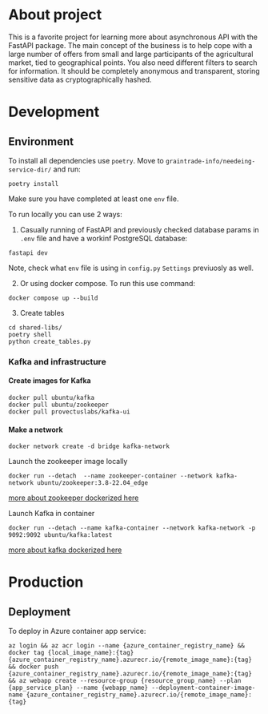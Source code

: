 
# About project
This is a favorite project for learning more about asynchronous API with the FastAPI package. The main concept of the business is to help cope with a large number of offers from small and large participants of the agricultural market, tied to geographical points. You also need different filters to search for information.
It should be completely anonymous and transparent, storing sensitive data as cryptographically hashed.

# Development

## Environment
To install all dependencies use `poetry`. Move to `graintrade-info/needeing-service-dir/` and run:
```
poetry install
```
Make sure you have completed at least one `env` file.

To run locally you can use 2 ways:

1. Casually running of FastAPI and previously checked database params in `.env` file and have a workinf PostgreSQL database:
```
fastapi dev
```
Note, check what `env` file is using in `config.py` `Settings` previuosly as well.

2. Or using docker compose. To run this use command:
```
docker compose up --build
```

3. Create tables
```
cd shared-libs/
poetry shell
python create_tables.py
```

### Kafka and infrastructure
#### Create images for Kafka

```
docker pull ubuntu/kafka
docker pull ubuntu/zookeeper
docker pull provectuslabs/kafka-ui
```
#### Make a network
```
docker network create -d bridge kafka-network
```
Launch the zookeeper image locally
```
docker run --detach  --name zookeeper-container --network kafka-network ubuntu/zookeeper:3.8-22.04_edge
```
[more about  zookeeper dockerized here](https://hub.docker.com/r/ubuntu/zookeeper)

Launch Kafka in container

```
docker run --detach --name kafka-container --network kafka-network -p 9092:9092 ubuntu/kafka:latest
```
[more about kafka dockerized here](https://hub.docker.com/r/ubuntu/kafka)



# Production
## Deployment
To deploy in Azure container app service:
```
az login && az acr login --name {azure_container_registry_name} && docker tag {local_image_name}:{tag} {azure_container_registry_name}.azurecr.io/{remote_image_name}:{tag} && docker push {azure_container_registry_name}.azurecr.io/{remote_image_name}:{tag} && az webapp create --resource-group {resource_group_name} --plan {app_service_plan} --name {webapp_name} --deployment-container-image-name {azure_container_registry_name}.azurecr.io/{remote_image_name}:{tag}
```
